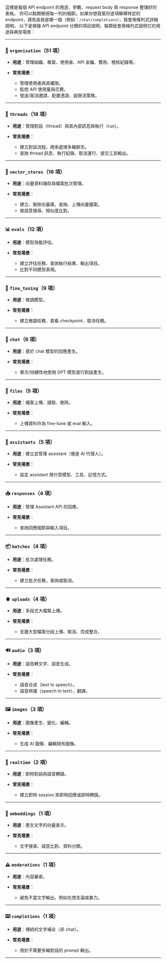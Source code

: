 這裡是每個 API endpoint 的用途、參數、request body 與 response 整理好的表格。
你可以點開檢視每一列的細節。如果你想我幫你逐項解釋特定的 endpoint，請告訴我是哪一個（例如：`/chat/completions`），我會用條列式詳細說明。
以下是根據 API endpoint 分類的項目說明，每類我會用條列式說明它的用途與典型場景：

---

### 🏢 `organization`（51 項）

* **用途**：管理組織、專案、使用者、API 金鑰、費用、稽核紀錄等。
* **常見場景**：

  * 管理使用者與其權限。
  * 監控 API 使用量與花費。
  * 發送/取消邀請、配置憑證、設限流策略。

---

### 🧵 `threads`（18 項）

* **用途**：管理對話（thread）與其內部訊息與執行（run）。
* **常見場景**：

  * 建立對話流程，用來處理多輪聊天。
  * 查詢 thread 訊息、執行紀錄、取消運行、提交工具輸出。

---

### 🧠 `vector_stores`（16 項）

* **用途**：向量資料儲存與檔案批次管理。
* **常見場景**：

  * 建立、刪除向量庫，查詢、上傳向量檔案。
  * 做語意搜尋、相似度比對。

---

### 📊 `evals`（12 項）

* **用途**：模型效能評估。
* **常見場景**：

  * 建立評估任務、查詢執行結果、輸出項目。
  * 比對不同模型表現。

---

### 🧬 `fine_tuning`（9 項）

* **用途**：微調模型。
* **常見場景**：

  * 建立微調任務、查看 checkpoint、取消任務。

---

### 💬 `chat`（6 項）

* **用途**：基於 chat 模型的回應產生。
* **常見場景**：

  * 單次/持續性地使用 GPT 模型進行對話產生。

---

### 📁 `files`（5 項）

* **用途**：檔案上傳、讀取、刪除。
* **常見場景**：

  * 上傳資料作為 fine-tune 或 eval 輸入。

---

### 🤖 `assistants`（5 項）

* **用途**：建立並管理 assistant（像是 AI 代理人）。
* **常見場景**：

  * 設定 assistant 用什麼模型、工具、記憶方式。

---

### 📥 `responses`（4 項）

* **用途**：管理 Assistant API 的回應。
* **常見場景**：

  * 查詢回應細節與輸入項目。

---

### 📦 `batches`（4 項）

* **用途**：批次處理任務。
* **常見場景**：

  * 建立批次任務，查詢或取消。

---

### ⬆️ `uploads`（4 項）

* **用途**：多段式大檔案上傳。
* **常見場景**：

  * 支援大型檔案分段上傳、取消、完成整合。

---

### 🔊 `audio`（3 項）

* **用途**：語音轉文字、語音生成。
* **常見場景**：

  * 語音合成（text to speech）。
  * 語音辨識（speech to text）、翻譯。

---

### 🖼️ `images`（3 項）

* **用途**：圖像產生、變化、編輯。
* **常見場景**：

  * 生成 AI 圖像、編輯現有圖像。

---

### 🤝 `realtime`（2 項）

* **用途**：即時對話與語音轉錄。
* **常見場景**：

  * 建立即時 session 來即時回應或即時轉錄。

---

### 🧲 `embeddings`（1 項）

* **用途**：產生文字的向量表示。
* **常見場景**：

  * 文字搜尋、語意比對、資料分類。

---

### ⚠️ `moderations`（1 項）

* **用途**：內容審查。
* **常見場景**：

  * 避免不當文字輸出，例如仇恨言論或暴力。

---

### ⌨️ `completions`（1 項）

* **用途**：傳統的文字補全（非 chat）。
* **常見場景**：

  * 用於不需要多輪對話的 prompt 輸出。

---

